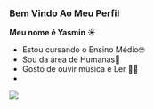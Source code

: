 ### Bem Vindo Ao Meu Perfil

**Meu nome é Yasmin ☀️**

- Estou cursando o Ensino Médio🤓
- Sou da área de Humanas🌵
- Gosto de ouvir música e Ler 🎵📕
- 
![](https://tenor.com/pt-BR/view/anime-scrolling-armadillo-john-kyuuketsuki-sugu-shinu-gif-236804880)


 
